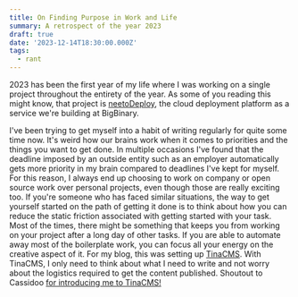 ```yaml
---
title: On Finding Purpose in Work and Life
summary: A retrospect of the year 2023
draft: true
date: '2023-12-14T18:30:00.000Z'
tags:
  - rant
---
```



2023 has been the first year of my life where I was working on a single project throughout the entirety of the year. As some of you reading this might know, that project is [neetoDeploy](https://neeto.com/neetodeploy), the cloud deployment platform as a service we're building at BigBinary.

I've been trying to get myself into a habit of writing regularly for quite some time now. It's weird how our brains work when it comes to priorities and the things you want to get done. In multiple occasions I've found that the deadline imposed by an outside entity such as an employer automatically gets more priority in my brain compared to deadlines I've kept for myself. For this reason, I always end up choosing to work on company or open source work over personal projects, even though those are really exciting too. If you're someone who has faced similar situations, the way to get yourself started on the path of getting it done is to think about how you can reduce the static friction associated with getting started with your task. Most of the times, there might be something that keeps you from working on your project after a long day of other tasks. If you are able to automate away most of the boilerplate work, you can focus all your energy on the creative aspect of it. For my blog, this was setting up [TinaCMS](https://tina.io/ "TinaCMS"). With TinaCMS, I only need to think about what I need to write and not worry about the logistics required to get the content published. Shoutout to Cassidoo [for introducing me to TinaCMS!](https://blog.cassidoo.co/post/trying-tinacms/)
